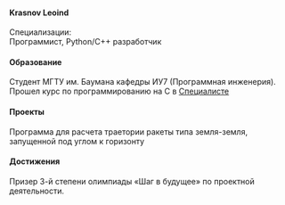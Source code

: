 <!DOCTYPE  html>
<html>
<head>
    <meta charset="utf-8">
    <meta name="viewport" content="width=device-width, initial-scale=1.0">
    <meta http-equiv="X-UA-Compatible" content="ie=edge">
    <link rel="stylesheet" href="style1.css">
    <link rel="stylesheet" href="https://stackpath.bootstrapcdn.com/bootstrap/4.5.2/css/bootstrap.min.css">
</head>
<body>
    <div class="container">
        <div class="card-header">
            <h4 class="my-0 font-weight-normal">Krasnov Leoind</h4>
        </div>
        <div class=" mb-4 shadow-sm">
            <div class="card-body">
                <p>Специализации:<br>
                  Программист, Python/C++ разработчик<br>
                </p>
            </div>
        </div>
        <div class="card-header">
            <h4 class="my-0 font-weight-normal">Образование</h4>
        </div>
        <div class=" mb-4 shadow-sm">
            <div class="card-body">
                <p>
                  Студент МГТУ им. Баумана кафедры ИУ7 (Программная инженерия).<br>
                  Прошел курс по программированию на C в  <a href="https://specialist.ru">Специалисте</a>
                </p>
            </div>
        </div>
        <div class="card-header">
            <h4 class="my-0 font-weight-normal">Проекты</h4>
        </div>
        <div class=" mb-4 shadow-sm">
            <div class="card-body">
                <p>Программа для расчета траетории ракеты типа земля-земля, запущенной под углом к горизонту</p>
            </div>
        </div>
        <div class="card-header">
            <h4 class="my-0 font-weight-normal">Достижения</h4>
        </div>
        <div class=" mb-4 shadow-sm">
            <div class="card-body">
                <p>
                  Призер 3-й степени олимпиады «Шаг в будущее» по проектной деятельности.
                </p>
            </div>
        </div>
    </div>
</body>
</html>
